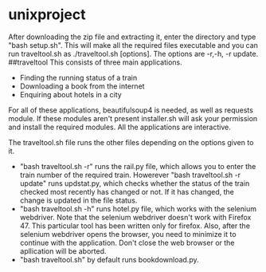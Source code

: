 # unixproject 
After downloading the zip file and extracting it, enter the directory and type "bash setup.sh". This will make all the required files executable and you can run traveltool.sh as ./traveltool.sh [options]. The options are -r,-h, -r update.
##traveltool
This consists of three main applications.
* Finding the running status of a train
* Downloading a book from the internet
* Enquiring about hotels in a city 
 
 For all of these applications, beautifulsoup4 is needed, as well as requests module. If these modules aren't present installer.sh will ask your permission and install the required modules. 
 All the applications are interactive.
 
 
The traveltool.sh file runs the other files depending on the options given to it. 
- "bash traveltool.sh -r" runs the rail.py file, which allows you to enter the train number of the required train. Howerever "bash traveltool.sh -r update" runs updstat.py, which checks whether the status of the train checked most recently has changed or not. If it has changed, the change is updated in the file status.
- "bash traveltool.sh -h" runs hotel.py file, which works with the selenium webdriver. Note that the selenium webdriver doesn't work with Firefox 47. This particular tool has been written only for firefox. Also, after the selenium webdriver opens the browser, you need to minimize it to continue with the application. Don't close the web browser or the apllication will be aborted.
- "bash traveltool.sh" by default runs bookdownload.py.
